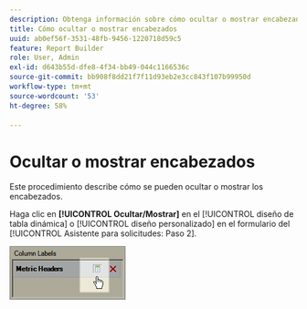 ```yaml
---
description: Obtenga información sobre cómo ocultar o mostrar encabezados.
title: Cómo ocultar o mostrar encabezados
uuid: ab0ef56f-3531-48fb-9456-1220718d59c5
feature: Report Builder
role: User, Admin
exl-id: d643b55d-dfe8-4f34-bb49-044c1166536c
source-git-commit: bb908f8dd21f7f11d93eb2e3cc843f107b99950d
workflow-type: tm+mt
source-wordcount: '53'
ht-degree: 58%

---
```


# Ocultar o mostrar encabezados

Este procedimiento describe cómo se pueden ocultar o mostrar los encabezados.

Haga clic en **[!UICONTROL Ocultar/Mostrar]** en el [!UICONTROL diseño de tabla dinámica] o [!UICONTROL diseño personalizado] en el formulario del [!UICONTROL Asistente para solicitudes: Paso 2].

![Captura de pantalla que muestra el icono Ocultar/Mostrar para encabezados de métricas.](assets/hide_show_header.png)
